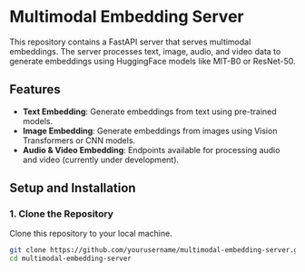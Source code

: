 # Multimodal Embedding Server

This repository contains a FastAPI server that serves multimodal embeddings. The server processes text, image, audio, and video data to generate embeddings using HuggingFace models like MIT-B0 or ResNet-50.

## Features

- **Text Embedding**: Generate embeddings from text using pre-trained models.
- **Image Embedding**: Generate embeddings from images using Vision Transformers or CNN models.
- **Audio & Video Embedding**: Endpoints available for processing audio and video (currently under development).

## Setup and Installation

### 1. Clone the Repository

Clone this repository to your local machine.

```bash
git clone https://github.com/yourusername/multimodal-embedding-server.git
cd multimodal-embedding-server
